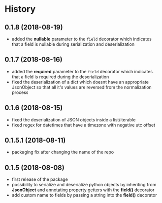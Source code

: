 # History

## 0.1.8 (2018-08-19)

* added the **nullable** parameter to the `field` decorator which indicates that a field is nullable during
serialization and deserialization

## 0.1.7 (2018-08-16)

* added the **required** parameter to the `field` decorator which indicates that a field is required during the
deserialization
* fixed the deserialization of a dict which doesnt have an appropriate JsonObject so that all it's values are reversed
from the normalization process

## 0.1.6 (2018-08-15)

* fixed the deserialization of JSON objects inside a list/iterable
* fixed regex for datetimes that have a timezone with negative utc offset 

## 0.1.5.1 (2018-08-11)

* packaging fix after changing the name of the repo

## 0.1.5 (2018-08-08)

* first release of the package
* possibility to serialize and deserialize python objects by inheriting from **JsonObject** and annotating property
getters with the **field()** decorator
* add custom name to fields by passing a string into the **field()** decorator

